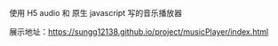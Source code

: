 使用 H5 audio 和 原生 javascript 写的音乐播放器

展示地址：https://sungg12138.github.io/project/musicPlayer/index.html

